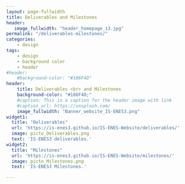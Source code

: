 ```yaml
---
layout: page-fullwidth
title: Deliverables and Milestones
header:
   image_fullwidth: "header_homepage_13.jpg"
permalink: "/deliverables-milestones/"
categories:
    - design
tags:
    - design
    - background color
    - header
#header:
    #background-color: "#186F4D"
header:
    title: Deliverables <br> and Milestones
    background-color: "#186F4D;"
    #caption: This is a caption for the header image with link
    #caption_url: https://unsplash.com/
    image_fullwidth: "Banner_website_IS-ENES3.png"
widget1:
  title: "Deliverables"
  url: 'https://is-enes3.github.io/IS-ENES-Website/deliverables/'
  image: picto_Deliverables.png
  text: 'IS-ENES3 deliverables.'
widget2:
  title: "Milestones"
  url: 'https://is-enes3.github.io/IS-ENES-Website/milestones/'
  image: picto_Milestones.png
  text: 'IS-ENES3 Milestones.'

---
```


